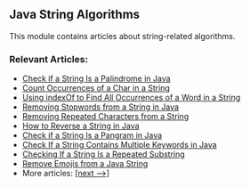 ## Java String Algorithms

This module contains articles about string-related algorithms.

### Relevant Articles:
- [Check if a String Is a Palindrome in Java](https://www.baeldung.com/java-palindrome)
- [Count Occurrences of a Char in a String](https://www.baeldung.com/java-count-chars)
- [Using indexOf to Find All Occurrences of a Word in a String](https://www.baeldung.com/java-indexof-find-string-occurrences)
- [Removing Stopwords from a String in Java](https://www.baeldung.com/java-string-remove-stopwords)
- [Removing Repeated Characters from a String](https://www.baeldung.com/java-remove-repeated-char)
- [How to Reverse a String in Java](https://www.baeldung.com/java-reverse-string)
- [Check if a String Is a Pangram in Java](https://www.baeldung.com/java-string-pangram)
- [Check If a String Contains Multiple Keywords in Java](https://www.baeldung.com/string-contains-multiple-words)
- [Checking If a String Is a Repeated Substring](https://www.baeldung.com/java-repeated-substring)
- [Remove Emojis from a Java String](https://www.baeldung.com/java-string-remove-emojis)
- More articles: [[next -->]](../core-java-string-algorithms-2)
